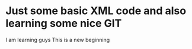 # Just some basic XML code and also learning some nice GIT

I am learning guys 
This is a new beginning 